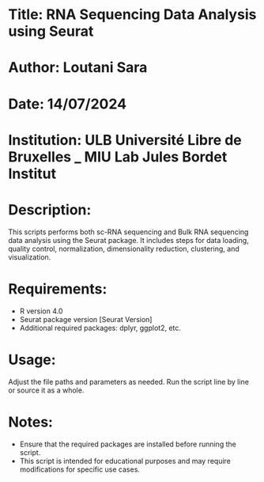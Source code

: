 
# Title: RNA Sequencing Data Analysis using Seurat
# Author: Loutani Sara
# Date: 14/07/2024
# Institution: ULB Université Libre de Bruxelles _ MIU Lab Jules Bordet Institut
# 
# Description: 
This scripts performs both sc-RNA sequencing and  Bulk RNA sequencing data analysis using the Seurat package. It includes steps for data loading, quality control, normalization, dimensionality reduction, clustering, and visualization.

# Requirements:
- R version 4.0
- Seurat package version [Seurat Version]
- Additional required packages: dplyr, ggplot2, etc.

# Usage:
Adjust the file paths and parameters as needed.
Run the script line by line or source it as a whole.

# Notes:
- Ensure that the required packages are installed before running the script.
- This script is intended for educational purposes and may require modifications for specific use cases.



